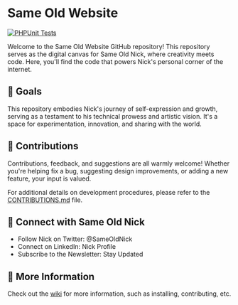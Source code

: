 # Same Old Website

[![PHPUnit Tests](https://github.com/SameOldNick/SameOldWebsite/actions/workflows/phpunit-tests.yml/badge.svg)](https://github.com/SameOldNick/SameOldWebsite/actions/workflows/phpunit-tests.yml)

Welcome to the Same Old Website GitHub repository! This repository serves as the digital canvas for Same Old Nick, where creativity meets code. Here, you'll find the code that powers Nick's personal corner of the internet. 

## 🚀 Goals
This repository embodies Nick's journey of self-expression and growth, serving as a testament to his technical prowess and artistic vision. It's a space for experimentation, innovation, and sharing with the world.

## 🤝 Contributions
Contributions, feedback, and suggestions are all warmly welcome! Whether you're helping fix a bug, suggesting design improvements, or adding a new feature, your input is valued.

For additional details on development procedures, please refer to the [CONTRIBUTIONS.md](CONTRIBUTIONS.md) file.

## 🔗 Connect with Same Old Nick

 * Follow Nick on Twitter: @SameOldNick
 * Connect on LinkedIn: Nick Profile
 * Subscribe to the Newsletter: Stay Updated

## 💽 More Information

Check out the [wiki](https://github.com/SameOldNick/SameOldWebsite/wiki) for more information, such as installing, contributing, etc.

